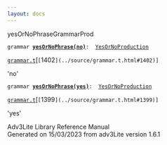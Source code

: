 ```yaml
---
layout: docs
---
```

<span class="title">yesOrNoPhrase</span><span class="type">GrammarProd</span>

`grammar `**[`yesOrNoPhrase(no)`](../object/yesOrNoPhrase(no).html)**` :   `[`YesOrNoProduction`](../object/YesOrNoProduction.html)

[`grammar.t`](../file/grammar.t.html)[`[`1402`](../source/grammar.t.html#1402)]`



'no'



`grammar `**[`yesOrNoPhrase(yes)`](../object/yesOrNoPhrase(yes).html)**` :   `[`YesOrNoProduction`](../object/YesOrNoProduction.html)

[`grammar.t`](../file/grammar.t.html)[`[`1399`](../source/grammar.t.html#1399)]`



'yes'





Adv3Lite Library Reference Manual  
Generated on 15/03/2023 from adv3Lite version 1.6.1


